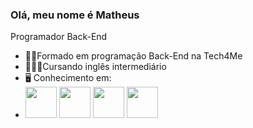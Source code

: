 ### Olá, meu nome é Matheus
Programador Back-End
 - 👨‍🎓Formado em programação Back-End na Tech4Me
 - 👨🏻‍🏫Cursando inglês intermediário
 - 🖥️ Conhecimento em: 
 - <img width = "50" height = "50" src="https://cdn.jsdelivr.net/gh/devicons/devicon/icons/java/java-plain-wordmark.svg" /> <img width = "50" height = "50" src="https://cdn.jsdelivr.net/gh/devicons/devicon/icons/javascript/javascript-plain.svg" /> <img width = "50" height = "50" src="https://cdn.jsdelivr.net/gh/devicons/devicon/icons/python/python-plain-wordmark.svg" /> <img width = "50" height = "50" src="https://cdn.jsdelivr.net/gh/devicons/devicon/icons/postgresql/postgresql-plain-wordmark.svg" />



          
                             

